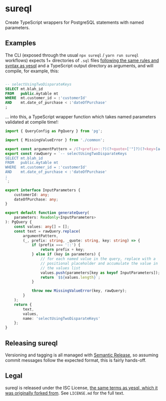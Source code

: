 # sureql

Create TypeScript wrappers for PostgreSQL statements with named parameters.

## Examples

The CLI (exposed through the usual `npx sureql` / `yarn run sureql` workflows) expects 1+
directories of `.sql` files [following the same rules and syntax as
yesql](https://github.com/pihvi/yesql/blob/8327f3faa0458f547ab22d3db7b62e208355b645/README.md) and a
TypeScript output directory as arguments, and will compile, for example, this:

```sql

-- selectUsingTwoDisparateKeys
SELECT mt.blah_id
FROM   public.mytable mt
WHERE  mt.customer_id = :'customerId'
AND    mt.date_of_purchase < :'dateOfPurchase'
;
```

... into this, a TypeScript wrapper function which takes named parameters validated at compile
time!:

```typescript
import { QueryConfig as PgQuery } from 'pg';

import { MissingValueError } from './common';

export const argumentPattern = /(?<prefix>::?)(?<quote>['"]?)(?<key>[a-zA-Z0-9_]+)\k<quote>/g;
export const rawQuery = `-- selectUsingTwoDisparateKeys
SELECT mt.blah_id
FROM   public.mytable mt
WHERE  mt.customer_id = :'customerId'
AND    mt.date_of_purchase < :'dateOfPurchase'
;
`;

export interface InputParameters {
    customerId: any;
    dateOfPurchase: any;
}

export default function generateQuery(
    parameters: Readonly<InputParameters>
): PgQuery {
    const values: any[] = [];
    const text = rawQuery.replace(
        argumentPattern,
        (_, prefix: string, _quote: string, key: string) => {
            if (prefix === '::') {
                return prefix + key;
            } else if (key in parameters) {
                // for each named value in the query, replace with a
                // positional placeholder and accumulate the value in
                // the values list
                values.push(parameters[key as keyof InputParameters]);
                return `$${values.length}`;
            }

            throw new MissingValueError(key, rawQuery);
        }
    );
    return {
        text,
        values,
        name: 'selectUsingTwoDisparateKeys'
    };
}
```

## Releasing sureql

Versioning and tagging is all managed with [Semantic
Release](https://github.com/semantic-release/semantic-release), so assuming commit messages follow
the expected format, this is fairly hands-off.

## Legal

sureql is released under the ISC License, [the same terms as yesql, which it was originally forked
from](https://github.com/pihvi/yesql/blob/8327f3faa0458f547ab22d3db7b62e208355b645/package.json#L29).
See `LICENSE.md` for the full text.
